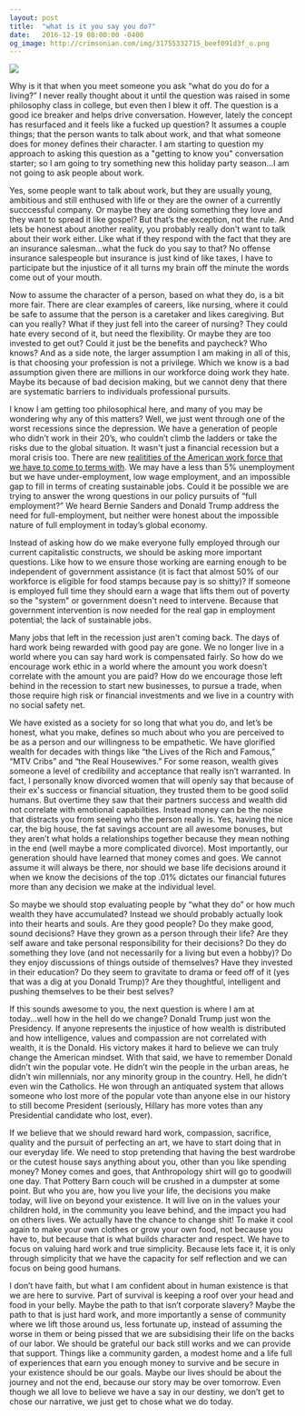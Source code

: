 ```yaml
---
layout: post
title:  "what is it you say you do?"
date:   2016-12-19 08:00:00 -0400
og_image: http://crimsonian.com/img/31755332715_beef091d3f_o.png
---
```

<!--a data-flickr-embed="true"  href="https://www.flickr.com/photos/145915257@N08/31755332715/in/dateposted-public/" title="work sucks"><img src="https://c4.staticflickr.com/1/677/31755332715_ebb2a95f1e_s.jpg" width="75" height="75" alt="work sucks"></a><script async src="//embedr.flickr.com/assets/client-code.js" charset="utf-8"></script-->

<img src="http://crimsonian.com/img/31755332715_beef091d3f_o.png" />

Why is it that when you meet someone you ask “what do you do for a living?” I never really thought about it until the question was raised in some philosophy class in college, but even then I blew it off. The question is a good ice breaker and helps drive conversation. However, lately the concept has resurfaced and it feels like a fucked up question? It assumes a couple things; that the person wants to talk about work, and that what someone does for money defines their character. I am starting to question my approach to asking this question as a "getting to know you" conversation starter; so I am going to try something new this holiday party season...I am not going to ask people about work.

Yes, some people want to talk about work, but they are usually young, ambitious and still enthused with life or they are the owner of a currently succcessful company. Or maybe they are doing something they love and they want to spread it like gospel? But that’s the exception, not the rule. And lets be honest about another reality, you probably really don't want to talk about their work either. Like what if they respond with the fact that they are an insurance salesman...what the fuck do you say to that? No offense insurance salespeople but insurance is just kind of like taxes, I have to participate but the injustice of it all turns my brain off the minute the words come out of your mouth.

Now to assume the character of a person, based on what they do, is a bit more fair. There are clear examples of careers, like nursing, where it could be safe to assume that the person is a caretaker and likes caregiving. But can you really? What if they just fell into the career of nursing? They could hate every second of it, but need the flexibility. Or maybe they are too invested to get out? Could it just be the benefits and paycheck?  Who knows? And as a side note, the larger assumption I am making in all of this, is that choosing your profession is not a privilege. Which we know is a bad assumption given there are millions in our workforce doing work they hate. Maybe its because of bad decision making, but we cannot deny that there are systematic barriers to individuals professional pursuits.

I know I am getting too philosophical here, and many of you may be wondering why any of this matters?  Well, we just went through one of the worst recessions since the depression. We have a generation of people who didn’t work in their 20’s, who couldn’t climb the ladders or take the risks due to the global situation. It wasn't just a financial recession but a moral crisis too. There are new [realitities of the American work force that we have to come to terms with](https://aeon.co/essays/what-if-jobs-are-not-the-solution-but-the-problem). We may have a less than 5% unemployment but we have under-employment, low wage employment, and an impossible gap to fill in terms of creating sustainable jobs. Could it be possible we are trying to answer the wrong questions in our policy pursuits of “full employment?” We heard Bernie Sanders and Donald Trump address the need for full-employment, but neither were honest about the impossible nature of full employment in today’s global economy.

Instead of asking how do we make everyone fully employed through our current capitalistic constructs, we should be asking more important questions. Like how to we ensure those working are earning enough to be independent of government assistance (it is fact that almost 50% of our workforce is eligible for food stamps because pay is so shitty)? If someone is employed full time they should earn a wage that lifts them out of poverty so the "system" or government doesn't need to intervene. Because that government intervention is now needed for the real gap in employment potential; the lack of sustainable jobs. 

Many jobs that left in the recession just aren't coming back. The days of hard work being rewarded with good pay are gone. We no longer live in a world where you can say hard work is compensated fairly. So how do we encourage work ethic in a world where the amount you work doesn’t correlate with the amount you are paid? How do we encourage those left behind in the recession to start new businesses, to pursue a trade, when those require high risk or financial investments and we live in a country with no social safety net.

We have existed as a society for so long that what you do, and let’s be honest, what you make, defines so much about who you are perceived to be as a person and our willingness to be empathetic. We have glorified wealth for decades with things like “the Lives of the Rich and Famous,” “MTV Cribs” and “the Real Housewives.” For some reason, wealth gives someone a level of credibility and acceptance that really isn’t warranted.  In fact, I personally know divorced women that will openly say that because of their ex's success or financial situation, they trusted them to be good solid humans. But overtime they saw that their partners success and wealth did not correlate with emotional capabilities. Instead money can be the noise that distracts you from seeing who the person really is. Yes, having the nice car, the big house, the fat savings account are all awesome bonuses, but they aren’t what holds a relationships together because they mean nothing in the end (well maybe a more complicated divorce). Most importantly, our generation should have learned that money comes and goes. We cannot assume it will always be there, nor should we base life decisions around it when we know the decisions of the top .01% dictates our financial futures more than any decision we make at the individual level.

So maybe we should stop evaluating people by “what they do” or how much wealth they have accumulated? Instead we should probably actually look into their hearts and souls. Are they good people? Do they make good, sound decisions? Have they grown as a person through their life? Are they self aware and take personal responsibility for their decisions? Do they do something they love (and not necessarily for a living but even a hobby)? Do they enjoy discussions of things outside of themselves? Have they invested in their education? Do they seem to gravitate to drama or feed off of it (yes that was a dig at you Donald Trump)? Are they thoughtful, intelligent and pushing themselves to be their best selves?

If this sounds awesome to you, the next question is where I am at today...well how in the hell do we change?  Donald Trump just won the Presidency. If anyone represents the injustice of how wealth is distributed and how intelligence, values and compassion are not correlated with wealth, it is the Donald. His victory makes it hard to believe we can truly change the American mindset. With that said, we have to remember Donald didn’t win the popular vote. He didn’t win the people in the urban areas, he didn’t win millennials, nor any minority group in the country. Hell, he didn’t even win the Catholics. He won through an antiquated system that allows someone who lost more of the popular vote than anyone else in our history to still become President (seriously, Hillary has more votes than any Presidential candidate who lost, ever). 

If we believe that we should reward hard work, compassion, sacrifice, quality and the pursuit of perfecting an art, we have to start doing that in our everyday life. We need to stop pretending that having the best wardrobe or the cutest house says anything about you, other than you like spending money? Money comes and goes, that Anthropology shirt will go to goodwill one day. That Pottery Barn couch will be crushed in a dumpster at some point. But who you are, how you live your life, the decisions you make today, will live on beyond your existence. It will live on in the values your children hold, in the community you leave behind, and the impact you had on others lives. We actually have the chance to change shit!  To make it cool again to make your own clothes or grow your own food, not because you have to, but because that is what builds character and respect. We have to focus on valuing hard work and true simplicity. Because lets face it, it is only through simplicity that we have the capacity for self reflection and we can focus on being good humans. 

I don’t have faith, but what I am confident about in human existence is that we are here to survive. Part of survival is keeping a roof over your head and food in your belly. Maybe the path to that isn’t corporate slavery? Maybe the path to that is just hard work, and more importantly a sense of community where we lift those around us, less fortunate up, instead of assuming the worse in them or being pissed that we are subsidising their life on the backs of our labor. We should be grateful our back still works and we can provide that support. Things like a community garden, a modest home and a life full of experiences that earn you enough money to survive and be secure in your existence should be our goals. Maybe our lives should be about the journey and not the end, because our story may be over tomorrow.  Even though we all love to believe we have a say in our destiny, we don’t get to chose our narrative, we just get to chose what we do today.

